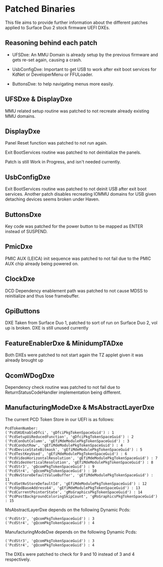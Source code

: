 # Patched Binaries

This file aims to provide further information about the different patches applied to Surface Duo 2 stock firmware UEFI DXEs.

## Reasoning behind each patch

- UFSDxe: An MMU Domain is already setup by the previous firmware and gets re-set again, causing a crash.

- UsbConfigDxe: Important to get USB to work after exit boot services for KdNet or DeveloperMenu or FFULoader.

- ButtonsDxe: to help navigating menus more easily.

## UFSDxe & DisplayDxe

MMU related setup routine was patched to not recreate already existing MMU domains.

## DisplayDxe

Panel Reset function was patched to not run again.

Exit BootServices routine was patched to not deinitialize the panels.

Patch is still Work in Progress, and isn't needed currently.

## UsbConfigDxe

Exit BootServices routine was patched to not deinit USB after exit boot services. Another patch disables recreating IOMMU domains for USB given detaching devices seems broken under Haven.

## ButtonsDxe

Key code was patched for the power button to be mapped as ENTER instead of SUSPEND.

## PmicDxe

PMIC AUX (LEICA) init sequence was patched to not fail due to the PMIC AUX chip already being powered on.

## ClockDxe

DCD Dependency enablement path was patched to not cause MDSS to reinitialize and thus lose framebuffer.

## GpiButtons

DXE Taken from Surface Duo 1, patched to sort of run on Surface Duo 2, vol up is broken. DXE is still unused currently

## FeatureEnablerDxe & MinidumpTADxe

Both DXEs were patched to not start again the TZ applet given it was already brought up

## QcomWDogDxe

Dependency check routine was patched to not fail due to ReturnStatusCodeHandler implementation being different.

## ManufacturingModeDxe & MsAbstractLayerDxe
The current PCD Token Store in our UEFI is as follows:

```
PcdTokenNumber: 
('PcdSKUEnableDfci', 'gDfciPkgTokenSpaceGuid') : 1
('PcdSetupUiReducedFunction', 'gDfciPkgTokenSpaceGuid') : 2
('PcdConOutColumn', 'gEfiMdeModulePkgTokenSpaceGuid') : 3
('PcdConOutRow', 'gEfiMdeModulePkgTokenSpaceGuid') : 4
('PcdDeviceStateBitmask', 'gEfiMdeModulePkgTokenSpaceGuid') : 5
('PcdTestKeyUsed', 'gEfiMdeModulePkgTokenSpaceGuid') : 6
('PcdVideoHorizontalResolution', 'gEfiMdeModulePkgTokenSpaceGuid') : 7
('PcdVideoVerticalResolution', 'gEfiMdeModulePkgTokenSpaceGuid') : 8
('PcdStr3', 'gQcomPkgTokenSpaceGuid') : 9
('PcdStr4', 'gQcomPkgTokenSpaceGuid') : 10
('PcdNvStoreDefaultValueBuffer', 'gEfiMdeModulePkgTokenSpaceGuid') : 11
('PcdSetNvStoreDefaultId', 'gEfiMdeModulePkgTokenSpaceGuid') : 12
('PcdVpdBaseAddress64', 'gEfiMdeModulePkgTokenSpaceGuid') : 13
('PcdCurrentPointerState', 'gMsGraphicsPkgTokenSpaceGuid') : 14
('PcdPostBackgroundColoringSkipCount', 'gMsGraphicsPkgTokenSpaceGuid') : 15
```

MsAbstractLayerDxe depends on the following Dynamic Pcds:
```
('PcdStr3', 'gQcomPkgTokenSpaceGuid') : 3
('PcdStr4', 'gQcomPkgTokenSpaceGuid') : 4
```

ManufacturingModeDxe depends on the following Dynamic Pcds:
```
('PcdStr3', 'gQcomPkgTokenSpaceGuid') : 3
('PcdStr4', 'gQcomPkgTokenSpaceGuid') : 4
```

The DXEs were patched to check for 9 and 10 instead of 3 and 4 respectively.